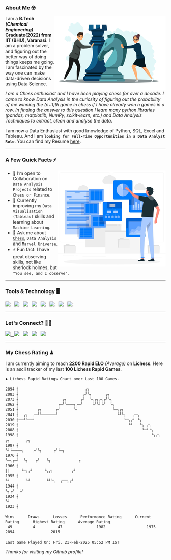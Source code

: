 ### About Me 🤓
<img align="right" alt="Coding" width="350" src="https://github.com/Laxman-Lakhan/Laxman-Lakhan/blob/master/Assets/Chess_Vector.jpg">   

I am a **B.Tech** _**(Chemical Engineering)**_ **Graduate(2022) from IIT (BHU), Varanasi**. I am a problem solver, and figuring out the better way of doing things keeps me going. I am fascinated by the way one can make data-driven decisions using Data Science. 

_I am a Chess enthusiast and I have been playing chess for over a decade. I came to know Data Analysis in the curiosity of figuring out the probability of me winning the (n+1)th game in chess if I have already won n games in a row. In finding the answer to this question I learn many python libraries (pandas, matplotlib, NumPy, scikit-learn, etc.) and Data Analysis Techniques to extract, clean and analyse the data._

I am now a Data Enthusiast with good knowledge of Python, SQL, Excel and Tableau. And I am **`looking for Full-Time Opportunities in a Data Analyst Role`**. You can find my Resume
 [here](https://drive.google.com/file/d/1UIOoogRLj5eGQFQBkuvMmTISZVdl2Ok7/view?usp=sharing).


---

### A Few Quick Facts ⚡️
<img align="right" alt="Coding" width="340" src="https://github.com/Laxman-Lakhan/Laxman-Lakhan/blob/master/Assets/Data_Vector.jpg">   

- 🤝 I’m open to Collaboration on `Data Analysis Projects` related to `Chess or Finance`.
- 📖 Currently improving my `Data Visualisation (Tableau)` skills and learning about `Machine Learning`.
- 💬 Ask me about [`Chess`](https://lichess.org/@/YourKingIsInDanger), `Data Analysis` and `Marvel Universe`.
- ⚡️ Fun fact: I have great observing skills, not like sherlock holmes, but `"You see, and I observe"`.

---
### Tools & Technology 🖥

<img src="https://img.shields.io/badge/Python-white?logo=Python&logoColor=ColorName&style=ShieldStyle" /> &nbsp;
<img src="https://img.shields.io/badge/MySQL-white?logo=MySQL&logoColor=ColorName&style=ShieldStyle" /> &nbsp;
<img src="https://img.shields.io/badge/Tableau-white?logo=Tableau&logoColor=ColorName&style=ShieldStyle" /> &nbsp;
<img src="https://img.shields.io/badge/Excel-white?logo=Microsoft+Excel&logoColor=196F3D&style=ShieldStyle" /> &nbsp;
<img src="https://img.shields.io/badge/Jupyter-white?logo=Jupyter&logoColor=ColorName&style=ShieldStyle" /> &nbsp;
<img src="https://img.shields.io/badge/pandas-white?logo=Pandas&logoColor=000080&style=ShieldStyle" /> &nbsp;
<img src="https://img.shields.io/badge/numpy-white?logo=Numpy&logoColor=85C1E9&style=ShieldStyle" /> &nbsp;
<img src="https://img.shields.io/badge/scikit learn-white?logo=Scikit+Learn&logoColor=ColorName&style=ShieldStyle" /> &nbsp;



---

### Let's Connect? 🫳🏻

<a href="mailto:laxmansingh.lakhan@gmail.com"> <img src="https://img.icons8.com/fluent/48/000000/gmail.png" width="3.5%"/> &nbsp;
[<img src="https://img.icons8.com/color/48/000000/linkedin.png" width="3.5%"/>](https://www.linkedin.com/in/laxman-lakhan/)  &nbsp;
[<img src="https://img.icons8.com/fluent/48/000000/facebook-new.png" width="3.5%"/>](https://www.facebook.com/s.laxmanlakhan/)  &nbsp;
[<img src="https://img.icons8.com/fluent/48/000000/instagram-new.png" width="3.5%"/>](https://www.instagram.com/laxman.lakhan/)  &nbsp;
[<img src="https://img.icons8.com/color/48/000000/twitter.png" width="3.5%"/>](https://twitter.com/laxman__lakhan)  &nbsp;

 ---
  
### My Chess Rating ♟
  
I am currently aiming to reach **2200 Rapid ELO** *(Average)* on **Lichess**. Here is an ascii tracker of my last **100 Lichess Rapid Games**.

  ```
  ♟︎ 𝙻𝚒𝚌𝚑𝚎𝚜𝚜 Rapid 𝚁𝚊𝚝𝚒𝚗𝚐𝚜 𝙲𝚑𝚊𝚛𝚝 𝚘𝚟𝚎𝚛 𝙻𝚊𝚜𝚝 𝟷00 𝙶𝚊𝚖𝚎𝚜.
  
2094 ┤                             ╭╮
2083 ┤                            ╭╯╰╮      ╭╮
2073 ┤                   ╭╮      ╭╯  ╰╮╭╮╭╮╭╯╰╮
2062 ┤                 ╭─╯╰───╮╭─╯    ╰╯╰╯╰╯  ╰╮
2051 ┤        ╭╮      ╭╯      ╰╯               ╰─╮╭╮
2041 ┤  ╭╮  ╭─╯╰──────╯                          ╰╯╰╮   ╭─╮
2030 ┼──╯╰──╯                                       ╰─╮╭╯ ╰╮
2019 ┤                                                ╰╯   ╰╮ ╭╮
2008 ┤                                                      ╰─╯╰╮
1998 ┤                                                          ╰╮╭╮          ╭╮       ╭╮
1987 ┤                                                           ╰╯╰────╮    ╭╯╰╮     ╭╯╰─╮
1976 ┤                                                                  ╰─╮╭─╯  ╰╮   ╭╯   ╰╮            ╭
1966 ┤                                                                    ││     ╰─╮╭╯     ╰╮╭╮        ╭╯
1955 ┤                                                                    ╰╯       ╰╯       ╰╯╰╮  ╭──╮╭╯
1944 ┤                                                                                         ╰╮╭╯  ╰╯
1934 ┤                                                                                          ╰╯
1923 ┤ 

Wins      Draws      Losses      Performance Rating      Current Rating      Highest Rating      Average Rating
   49         4          47               1982                  1975                2094                2015     

Last Game Played On: Fri, 21-Feb-2025 05:52 PM IST
  ```
  
  
*Thanks for visiting my Github profile!*
